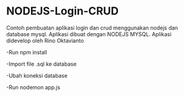 # NODEJS-Login-CRUD
Contoh pembuatan aplikasi login dan crud menggunakan nodejs dan database mysql. Aplikasi dibuat dengan NODEJS MYSQL. Aplikasi didevelop oleh Rino Oktavianto

-Run npm install

-Import file .sql ke database

-Ubah koneksi database

-Run nodemon app.js
